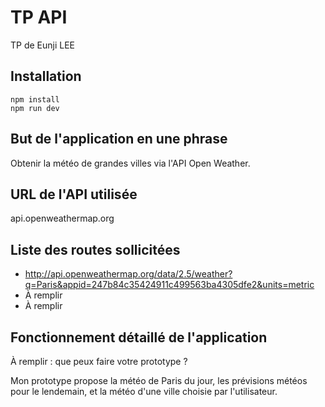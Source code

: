 # TP API

TP de Eunji LEE

## Installation

```
npm install
npm run dev
```

## But de l'application en une phrase

Obtenir la météo de grandes villes via l'API Open Weather.

## URL de l'API utilisée

api.openweathermap.org

## Liste des routes sollicitées

- http://api.openweathermap.org/data/2.5/weather?q=Paris&appid=247b84c35424911c499563ba4305dfe2&units=metric
- À remplir
- À remplir

## Fonctionnement détaillé de l'application

À remplir : que peux faire votre prototype ?

Mon prototype propose la météo de Paris du jour, les prévisions météos pour le lendemain, et la météo d'une ville choisie par l'utilisateur.
